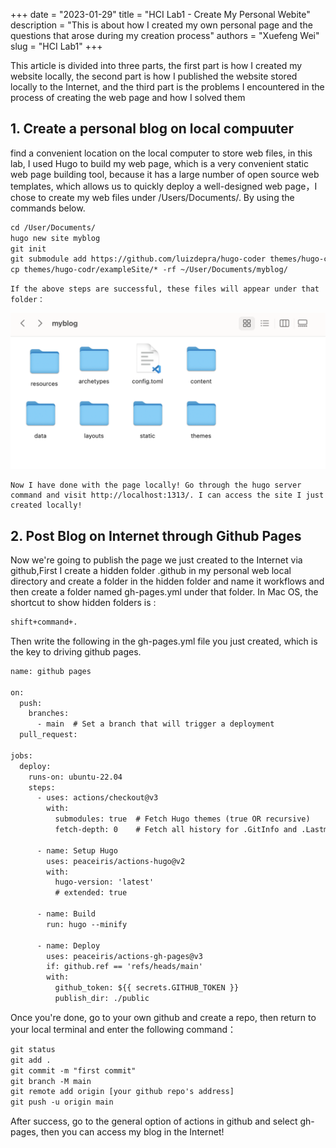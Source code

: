 +++ 
date = "2023-01-29"
title = "HCI Lab1 - Create My Personal Webite"
description = "This is about how I created my own personal page and the questions that arose during my creation process"
authors = "Xuefeng Wei"
slug = "HCI Lab1"
+++

This article is divided into three parts, the first part is how I created my website locally, the second part is how I published the website stored locally to the Internet, and the third part is the problems I encountered in the process of creating the web page and how I solved them
<!--more-->

## 1. Create a personal blog on local compuuter
find a convenient location on the local computer to store web files, in this lab, I used Hugo to build my web page, which is a very convenient static web page building tool, because it has a large number of open source web templates, which allows us to quickly deploy a well-designed web page，I chose to create my web files under /Users/Documents/. By using the commands below.

```html
cd /User/Documents/
hugo new site myblog
git init
git submodule add https://github.com/luizdepra/hugo-coder themes/hugo-coder
cp themes/hugo-codr/exampleSite/* -rf ~/User/Documents/myblog/
```

    If the above steps are successful, these files will appear under that folder：
    
![](/static/images/hci1_1.png)

    Now I have done with the page locally! Go through the hugo server command and visit http://localhost:1313/. I can access the site I just created locally!

## 2. Post Blog on Internet through Github Pages
Now we're going to publish the page we just created to the Internet via github,First I create a hidden folder .github in my personal web local directory and create a folder in the hidden folder and name it workflows and then create a folder named gh-pages.yml under that folder. In Mac OS, the shortcut to show hidden folders is :

```html
shift+command+.
```

Then write the following in the gh-pages.yml file you just created, which is the key to driving github pages.

```html
name: github pages

on:
  push:
    branches:
      - main  # Set a branch that will trigger a deployment
  pull_request:

jobs:
  deploy:
    runs-on: ubuntu-22.04
    steps:
      - uses: actions/checkout@v3
        with:
          submodules: true  # Fetch Hugo themes (true OR recursive)
          fetch-depth: 0    # Fetch all history for .GitInfo and .Lastmod

      - name: Setup Hugo
        uses: peaceiris/actions-hugo@v2
        with:
          hugo-version: 'latest'
          # extended: true

      - name: Build
        run: hugo --minify

      - name: Deploy
        uses: peaceiris/actions-gh-pages@v3
        if: github.ref == 'refs/heads/main'
        with:
          github_token: ${{ secrets.GITHUB_TOKEN }}
          publish_dir: ./public
```

Once you're done, go to your own github and create a repo, then return to your local terminal and enter the following command：

```html
git status
git add .
git commit -m "first commit"
git branch -M main
git remote add origin [your github repo's address]
git push -u origin main
```

After success, go to the general option of actions in github and select gh-pages, then you can access my blog in the Internet!
